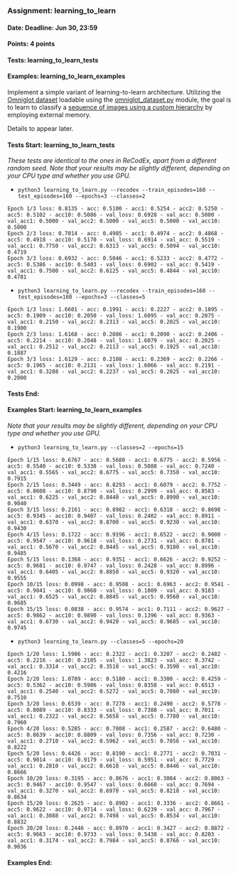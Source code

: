 ### Assignment: learning_to_learn
#### Date: Deadline: Jun 30, 23:59
#### Points: 4 points
#### Tests: learning_to_learn_tests
#### Examples: learning_to_learn_examples

Implement a simple variant of learning-to-learn architecture. Utilizing
the [Omniglot dataset](https://ufal.mff.cuni.cz/~straka/courses/npfl114/2021/demos/omniglot_demo.html)
loadable using the [omniglot_dataset.py](https://github.com/ufal/npfl114/tree/master/labs/14/omniglot_dataset.py)
module, the goal is to learn to classify a
[sequence of images using a custom hierarchy](https://ufal.mff.cuni.cz/~straka/courses/npfl114/2021/demos/learning_to_learn_demo.html)
by employing external memory.

Details to appear later.

#### Tests Start: learning_to_learn_tests
_These tests are identical to the ones in ReCodEx, apart from a different random seed.
Note that your results may be slightly different, depending on your CPU type and whether you use GPU._
- `python3 learning_to_learn.py --recodex --train_episodes=160 --test_episodes=160 --epochs=3 --classes=2`
```
Epoch 1/3 loss: 0.8135 - acc: 0.5100 - acc1: 0.5254 - acc2: 0.5250 - acc5: 0.5102 - acc10: 0.5086 - val_loss: 0.6928 - val_acc: 0.5000 - val_acc1: 0.5000 - val_acc2: 0.5000 - val_acc5: 0.5000 - val_acc10: 0.5000
Epoch 2/3 loss: 0.7014 - acc: 0.4985 - acc1: 0.4974 - acc2: 0.4868 - acc5: 0.4918 - acc10: 0.5170 - val_loss: 0.6914 - val_acc: 0.5519 - val_acc1: 0.7750 - val_acc2: 0.6313 - val_acc5: 0.5094 - val_acc10: 0.4719
Epoch 3/3 loss: 0.6932 - acc: 0.5046 - acc1: 0.5233 - acc2: 0.4772 - acc5: 0.5386 - acc10: 0.5403 - val_loss: 0.6902 - val_acc: 0.5419 - val_acc1: 0.7500 - val_acc2: 0.6125 - val_acc5: 0.4844 - val_acc10: 0.4781
```
- `python3 learning_to_learn.py --recodex --train_episodes=160 --test_episodes=160 --epochs=3 --classes=5`
```
Epoch 1/3 loss: 1.6601 - acc: 0.1991 - acc1: 0.2227 - acc2: 0.1895 - acc5: 0.1909 - acc10: 0.2050 - val_loss: 1.6095 - val_acc: 0.2075 - val_acc1: 0.2150 - val_acc2: 0.2313 - val_acc5: 0.2025 - val_acc10: 0.1900
Epoch 2/3 loss: 1.6168 - acc: 0.2086 - acc1: 0.2090 - acc2: 0.2406 - acc5: 0.2214 - acc10: 0.2048 - val_loss: 1.6079 - val_acc: 0.2025 - val_acc1: 0.2512 - val_acc2: 0.2113 - val_acc5: 0.1925 - val_acc10: 0.1887
Epoch 3/3 loss: 1.6129 - acc: 0.2108 - acc1: 0.2369 - acc2: 0.2266 - acc5: 0.1965 - acc10: 0.2131 - val_loss: 1.6066 - val_acc: 0.2191 - val_acc1: 0.3288 - val_acc2: 0.2237 - val_acc5: 0.2025 - val_acc10: 0.2000
```
#### Tests End:

#### Examples Start: learning_to_learn_examples
_Note that your results may be slightly different, depending on your CPU type and whether you use GPU._
- `python3 learning_to_learn.py --classes=2 --epochs=15`
```
Epoch 1/15 loss: 0.6767 - acc: 0.5680 - acc1: 0.6775 - acc2: 0.5956 - acc5: 0.5540 - acc10: 0.5338 - val_loss: 0.5088 - val_acc: 0.7240 - val_acc1: 0.5565 - val_acc2: 0.6775 - val_acc5: 0.7350 - val_acc10: 0.7915
Epoch 2/15 loss: 0.3449 - acc: 0.8293 - acc1: 0.6079 - acc2: 0.7752 - acc5: 0.8608 - acc10: 0.8790 - val_loss: 0.2999 - val_acc: 0.8583 - val_acc1: 0.6225 - val_acc2: 0.8440 - val_acc5: 0.8990 - val_acc10: 0.9040
Epoch 3/15 loss: 0.2161 - acc: 0.8982 - acc1: 0.6318 - acc2: 0.8698 - acc5: 0.9345 - acc10: 0.9407 - val_loss: 0.2402 - val_acc: 0.8911 - val_acc1: 0.6370 - val_acc2: 0.8700 - val_acc5: 0.9230 - val_acc10: 0.9430
Epoch 4/15 loss: 0.1722 - acc: 0.9196 - acc1: 0.6522 - acc2: 0.9000 - acc5: 0.9547 - acc10: 0.9618 - val_loss: 0.2731 - val_acc: 0.8781 - val_acc1: 0.5670 - val_acc2: 0.8445 - val_acc5: 0.9180 - val_acc10: 0.9485
Epoch 5/15 loss: 0.1368 - acc: 0.9351 - acc1: 0.6626 - acc2: 0.9252 - acc5: 0.9681 - acc10: 0.9747 - val_loss: 0.2428 - val_acc: 0.8996 - val_acc1: 0.6405 - val_acc2: 0.8850 - val_acc5: 0.9320 - val_acc10: 0.9555
Epoch 10/15 loss: 0.0998 - acc: 0.9508 - acc1: 0.6963 - acc2: 0.9541 - acc5: 0.9841 - acc10: 0.9860 - val_loss: 0.1809 - val_acc: 0.9183 - val_acc1: 0.6525 - val_acc2: 0.8845 - val_acc5: 0.9560 - val_acc10: 0.9685
Epoch 15/15 loss: 0.0838 - acc: 0.9574 - acc1: 0.7111 - acc2: 0.9627 - acc5: 0.9862 - acc10: 0.9890 - val_loss: 0.1396 - val_acc: 0.9363 - val_acc1: 0.6730 - val_acc2: 0.9420 - val_acc5: 0.9685 - val_acc10: 0.9745
```
- `python3 learning_to_learn.py --classes=5 --epochs=20`
```
Epoch 1/20 loss: 1.5986 - acc: 0.2322 - acc1: 0.3207 - acc2: 0.2482 - acc5: 0.2216 - acc10: 0.2105 - val_loss: 1.3823 - val_acc: 0.3742 - val_acc1: 0.3314 - val_acc2: 0.3510 - val_acc5: 0.3590 - val_acc10: 0.4216
Epoch 2/20 loss: 1.0789 - acc: 0.5180 - acc1: 0.3300 - acc2: 0.4259 - acc5: 0.5362 - acc10: 0.5986 - val_loss: 0.8358 - val_acc: 0.6513 - val_acc1: 0.2540 - val_acc2: 0.5272 - val_acc5: 0.7080 - val_acc10: 0.7510
Epoch 3/20 loss: 0.6539 - acc: 0.7278 - acc1: 0.2490 - acc2: 0.5778 - acc5: 0.8089 - acc10: 0.8333 - val_loss: 0.7388 - val_acc: 0.7011 - val_acc1: 0.2322 - val_acc2: 0.5658 - val_acc5: 0.7780 - val_acc10: 0.7960
Epoch 4/20 loss: 0.5285 - acc: 0.7808 - acc1: 0.2587 - acc2: 0.6480 - acc5: 0.8639 - acc10: 0.8809 - val_loss: 0.7356 - val_acc: 0.7230 - val_acc1: 0.2710 - val_acc2: 0.5962 - val_acc5: 0.7856 - val_acc10: 0.8222
Epoch 5/20 loss: 0.4426 - acc: 0.8190 - acc1: 0.2771 - acc2: 0.7031 - acc5: 0.9014 - acc10: 0.9179 - val_loss: 0.5951 - val_acc: 0.7729 - val_acc1: 0.2810 - val_acc2: 0.6618 - val_acc5: 0.8446 - val_acc10: 0.8666
Epoch 10/20 loss: 0.3195 - acc: 0.8676 - acc1: 0.3084 - acc2: 0.8063 - acc5: 0.9467 - acc10: 0.9547 - val_loss: 0.6660 - val_acc: 0.7694 - val_acc1: 0.3270 - val_acc2: 0.6970 - val_acc5: 0.8218 - val_acc10: 0.8634
Epoch 15/20 loss: 0.2625 - acc: 0.8902 - acc1: 0.3336 - acc2: 0.8661 - acc5: 0.9622 - acc10: 0.9714 - val_loss: 0.6239 - val_acc: 0.7967 - val_acc1: 0.3088 - val_acc2: 0.7498 - val_acc5: 0.8534 - val_acc10: 0.8832
Epoch 20/20 loss: 0.2446 - acc: 0.8970 - acc1: 0.3427 - acc2: 0.8872 - acc5: 0.9663 - acc10: 0.9733 - val_loss: 0.5438 - val_acc: 0.8203 - val_acc1: 0.3174 - val_acc2: 0.7984 - val_acc5: 0.8766 - val_acc10: 0.9036
```
#### Examples End:
